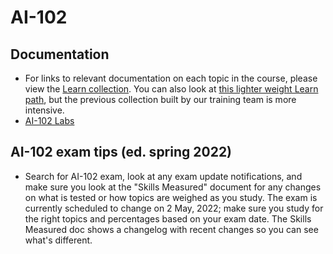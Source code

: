 # AI-102
## Documentation
- For links to relevant documentation on each topic in the course, please view the [Learn collection](http://aka.ms/CourseAI-102). You can also look at [this lighter weight Learn path](https://docs.microsoft.com/en-us/learn/paths/prepare-for-ai-engineering/), but the previous collection built by our training team is more intensive.
- [AI-102 Labs](https://microsoftlearning.github.io/AI-102-AIEngineer/)
## AI-102 exam tips (ed. spring 2022)
- Search for AI-102 exam, look at any exam update notifications, and make sure you look at the "Skills Measured" document for any changes on what is tested or how topics are weighed as you study. The exam is currently scheduled to change on 2 May, 2022; make sure you study for the right topics and percentages based on your exam date. The Skills Measured doc  shows a changelog with recent changes so you can see what's different.
